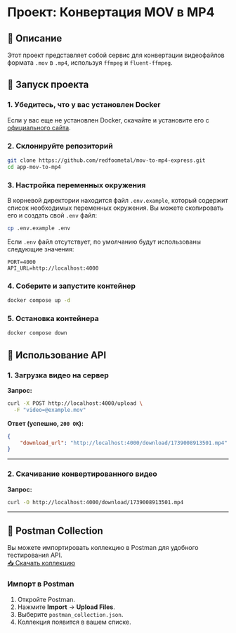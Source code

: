 # Проект: Конвертация MOV в MP4

## 📌 Описание

Этот проект представляет собой сервис для конвертации видеофайлов формата `.mov` в `.mp4`, используя `ffmpeg` и `fluent-ffmpeg`.

## 🚀 Запуск проекта

### 1. Убедитесь, что у вас установлен Docker

Если у вас еще не установлен Docker, скачайте и установите его с [официального сайта](https://www.docker.com/).

### 2. Склонируйте репозиторий

```sh
git clone https://github.com/redfoometal/mov-to-mp4-express.git
cd app-mov-to-mp4
```

### 3. Настройка переменных окружения

В корневой директории находится файл `.env.example`, который содержит список необходимых переменных окружения. Вы можете скопировать его и создать свой `.env` файл:

```sh
cp .env.example .env
```

Если `.env` файл отсутствует, по умолчанию будут использованы следующие значения:

```env
PORT=4000
API_URL=http://localhost:4000
```

### 4. Соберите и запустите контейнер

```sh
docker compose up -d
```

### 5. Остановка контейнера

```sh
docker compose down
```

## 📡 Использование API

### 1. Загрузка видео на сервер

**Запрос:**

```sh
curl -X POST http://localhost:4000/upload \
  -F "video=@example.mov"
```

**Ответ (успешно, `200 OK`):**

```json
{
    "download_url": "http://localhost:4000/download/1739008913501.mp4"
}
```

---

### 2. Скачивание конвертированного видео

**Запрос:**

```sh
curl -O http://localhost:4000/download/1739008913501.mp4
```

---

## 📂 Postman Collection

Вы можете импортировать коллекцию в Postman для удобного тестирования API.  
[📥 Скачать коллекцию](mov-to-mp4.postman_collection.json)

### **Импорт в Postman**
1. Откройте Postman.  
2. Нажмите **Import** → **Upload Files**.  
3. Выберите `postman_collection.json`.  
4. Коллекция появится в вашем списке.  

